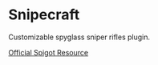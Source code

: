 # Snipecraft
Customizable spyglass sniper rifles plugin.


[Official Spigot Resource](https://www.spigotmc.org/resources/snipecraft.112429/)
